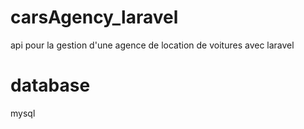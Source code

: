 # carsAgency_laravel
api pour la gestion d'une agence de location de voitures avec laravel
#  database
mysql

